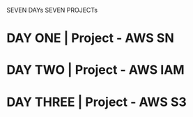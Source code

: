 SEVEN DAYs SEVEN PROJECTs


# DAY ONE | Project - AWS SN

# DAY TWO | Project - AWS IAM

# DAY THREE | Project - AWS S3
